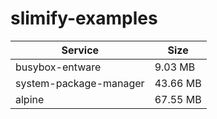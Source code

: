 # slimify-examples

| Service                | Size     |
| ---------------------- | -------- |
| busybox-entware        | 9.03 MB  |
| system-package-manager | 43.66 MB |
| alpine                 | 67.55 MB |
